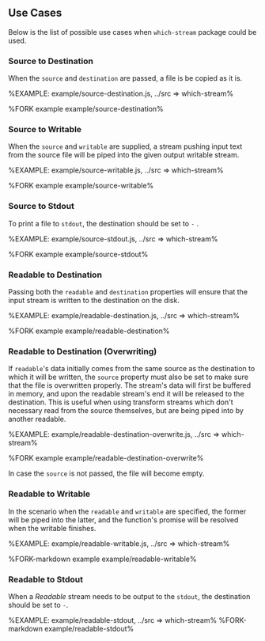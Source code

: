## Use Cases

Below is the list of possible use cases when `which-stream` package could be used.

### Source to Destination

When the `source` and `destination` are passed, a file is be copied as it is.

%EXAMPLE: example/source-destination.js, ../src => which-stream%

%FORK example example/source-destination%

### Source to Writable

When the `source` and `writable` are supplied, a stream pushing input text from the source file will be piped into the given output writable stream.

%EXAMPLE: example/source-writable.js, ../src => which-stream%

%FORK example example/source-writable%

### Source to Stdout

To print a file to `stdout`, the destination should be set to `-` .

%EXAMPLE: example/source-stdout.js, ../src => which-stream%

%FORK example example/source-stdout%

### Readable to Destination

Passing both the `readable` and `destination` properties will ensure that the input stream is written to the destination on the disk.

%EXAMPLE: example/readable-destination.js, ../src => which-stream%

%FORK example example/readable-destination%

### Readable to Destination (Overwriting)

If `readable`'s data initially comes from the same source as the destination to which it will be written, the `source` property must also be set to make sure that the file is overwritten properly. The stream's data will first be buffered in memory, and upon the readable stream's end it will be released to the destination. This is useful when using transform streams which don't necessary read from the source themselves, but are being piped into by another readable.

%EXAMPLE: example/readable-destination-overwrite.js, ../src => which-stream%

%FORK example example/readable-destination-overwrite%

In case the `source` is not passed, the file will become empty.

### Readable to Writable

In the scenario when the `readable` and `writable` are specified, the former will be piped into the latter, and the function's promise will be resolved when the writable finishes.

%EXAMPLE: example/readable-writable.js, ../src => which-stream%

%FORK-markdown example example/readable-writable%

### Readable to Stdout

When a _Readable_ stream needs to be output to the `stdout`, the destination should be set to `-`.

%EXAMPLE: example/readable-stdout, ../src => which-stream%
%FORK-markdown example/readable-stdout%